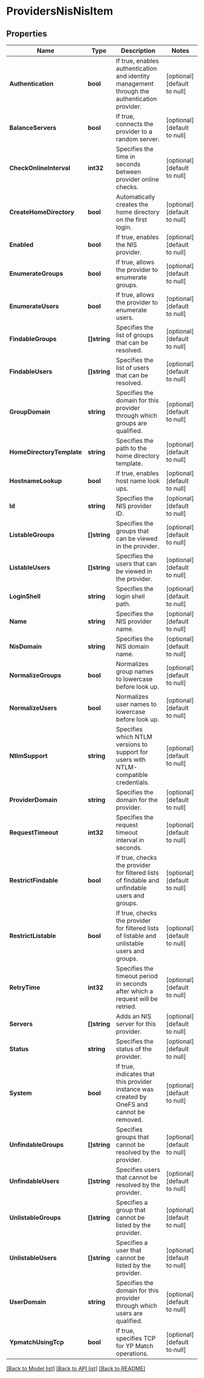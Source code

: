 # ProvidersNisNisItem

## Properties
Name | Type | Description | Notes
------------ | ------------- | ------------- | -------------
**Authentication** | **bool** | If true, enables authentication and identity management through the authentication provider. | [optional] [default to null]
**BalanceServers** | **bool** | If true, connects the provider to a random server. | [optional] [default to null]
**CheckOnlineInterval** | **int32** | Specifies the time in seconds between provider online checks. | [optional] [default to null]
**CreateHomeDirectory** | **bool** | Automatically creates the home directory on the first login. | [optional] [default to null]
**Enabled** | **bool** | If true, enables the NIS provider. | [optional] [default to null]
**EnumerateGroups** | **bool** | If true, allows the provider to enumerate groups. | [optional] [default to null]
**EnumerateUsers** | **bool** | If true, allows the provider to enumerate users. | [optional] [default to null]
**FindableGroups** | **[]string** | Specifies the list of groups that can be resolved. | [optional] [default to null]
**FindableUsers** | **[]string** | Specifies the list of users that can be resolved. | [optional] [default to null]
**GroupDomain** | **string** | Specifies the domain for this provider through which groups are qualified. | [optional] [default to null]
**HomeDirectoryTemplate** | **string** | Specifies the path to the home directory template. | [optional] [default to null]
**HostnameLookup** | **bool** | If true, enables host name look ups. | [optional] [default to null]
**Id** | **string** | Specifies the NIS provider ID. | [optional] [default to null]
**ListableGroups** | **[]string** | Specifies the groups that can be viewed in the provider. | [optional] [default to null]
**ListableUsers** | **[]string** | Specifies the users that can be viewed in the provider. | [optional] [default to null]
**LoginShell** | **string** | Specifies the login shell path. | [optional] [default to null]
**Name** | **string** | Specifies the NIS provider name. | [optional] [default to null]
**NisDomain** | **string** | Specifies the NIS domain name. | [optional] [default to null]
**NormalizeGroups** | **bool** | Normalizes group names to lowercase before look up. | [optional] [default to null]
**NormalizeUsers** | **bool** | Normalizes user names to lowercase before look up. | [optional] [default to null]
**NtlmSupport** | **string** | Specifies which NTLM versions to support for users with NTLM-compatible credentials. | [optional] [default to null]
**ProviderDomain** | **string** | Specifies the domain for the provider. | [optional] [default to null]
**RequestTimeout** | **int32** | Specifies the request timeout interval in seconds. | [optional] [default to null]
**RestrictFindable** | **bool** | If true, checks the provider for filtered lists of findable and unfindable users and groups. | [optional] [default to null]
**RestrictListable** | **bool** | If true, checks the provider for filtered lists of listable and unlistable users and groups. | [optional] [default to null]
**RetryTime** | **int32** | Specifies the timeout period in seconds after which a request will be retried. | [optional] [default to null]
**Servers** | **[]string** | Adds an NIS server for this provider. | [optional] [default to null]
**Status** | **string** | Specifies the status of the provider. | [optional] [default to null]
**System** | **bool** | If true, indicates that this provider instance was created by OneFS and cannot be removed. | [optional] [default to null]
**UnfindableGroups** | **[]string** | Specifies groups that cannot be resolved by the provider. | [optional] [default to null]
**UnfindableUsers** | **[]string** | Specifies users that cannot be resolved by the provider. | [optional] [default to null]
**UnlistableGroups** | **[]string** | Specifies a group that cannot be listed by the provider. | [optional] [default to null]
**UnlistableUsers** | **[]string** | Specifies a user that cannot be listed by the provider. | [optional] [default to null]
**UserDomain** | **string** | Specifies the domain for this provider through which users are qualified. | [optional] [default to null]
**YpmatchUsingTcp** | **bool** | If true, specifies TCP for YP Match operations. | [optional] [default to null]

[[Back to Model list]](../README.md#documentation-for-models) [[Back to API list]](../README.md#documentation-for-api-endpoints) [[Back to README]](../README.md)


